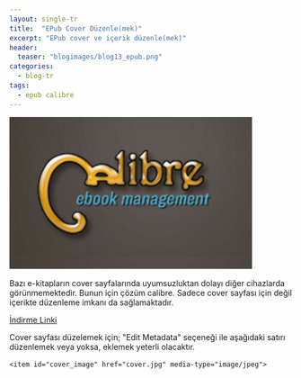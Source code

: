 ```yaml
---
layout: single-tr
title:  "EPub Cover Düzenle(mek)"
excerpt: "EPub cover ve içerik düzenle(mek)"
header:
  teaser: "blogimages/blog13_epub.png"
categories:
  - blog-tr
tags:
  - epub calibre
---
```


![epub](/images/blogimages/blog13_epub.png "epub")<br>

Bazı e-kitapların cover sayfalarında uyumsuzluktan dolayı diğer cihazlarda görünmemektedir. Bunun için çözüm calibre. Sadece cover sayfası için değil içerikte düzenleme imkanı da sağlamaktadır. <br>

[İndirme Linki](http://calibre-ebook.com/download "Link")

Cover sayfası düzelemek için;
"Edit Metadata" seçeneği ile aşağıdaki satırı düzenlemek veya yoksa, eklemek yeterli olacaktır.

```
<item id="cover_image" href="cover.jpg" media-type="image/jpeg">
```




